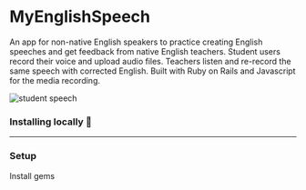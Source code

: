 # MyEnglishSpeech
<p align="left">An app for non-native English speakers to practice creating English speeches and get feedback from native English teachers. Student users record their voice and upload audio files. Teachers listen and re-record the same speech with corrected English. Built with Ruby on Rails and Javascript for the media recording.</p>

![student speech](https://user-images.githubusercontent.com/59186645/158356407-e58ce9e5-99a7-4015-8593-820af33f8523.png)

### Installing locally :rocket:
------------------
<h3>Setup</h3>
<p>Install gems</p>
